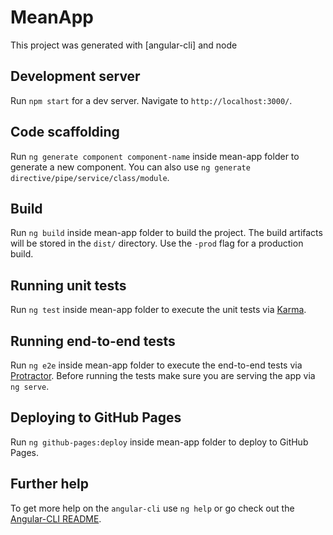 # MeanApp

This project was generated with [angular-cli] and node

## Development server
Run `npm start` for a dev server. Navigate to `http://localhost:3000/`.

## Code scaffolding

Run `ng generate component component-name` inside mean-app folder to generate a new component. You can also use `ng generate directive/pipe/service/class/module`.

## Build

Run `ng build` inside mean-app folder to build the project. The build artifacts will be stored in the `dist/` directory. Use the `-prod` flag for a production build.

## Running unit tests

Run `ng test` inside mean-app folder to execute the unit tests via [Karma](https://karma-runner.github.io).

## Running end-to-end tests

Run `ng e2e` inside mean-app folder to execute the end-to-end tests via [Protractor](http://www.protractortest.org/).
Before running the tests make sure you are serving the app via `ng serve`.

## Deploying to GitHub Pages

Run `ng github-pages:deploy` inside mean-app folder to deploy to GitHub Pages.

## Further help

To get more help on the `angular-cli` use `ng help` or go check out the [Angular-CLI README](https://github.com/angular/angular-cli/blob/master/README.md).
